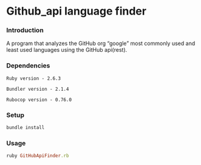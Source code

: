 # Github_api language finder

### Introduction

A program that analyzes the GitHub org “google” most commonly used and least used languages using the GitHub api(rest). 

### Dependencies

   ```
   Ruby version - 2.6.3

   Bundler version - 2.1.4

   Rubocop version - 0.76.0
   ```

### Setup

  ```ruby
  bundle install
  ```

### Usage

  ```ruby
  ruby GitHubApiFinder.rb

